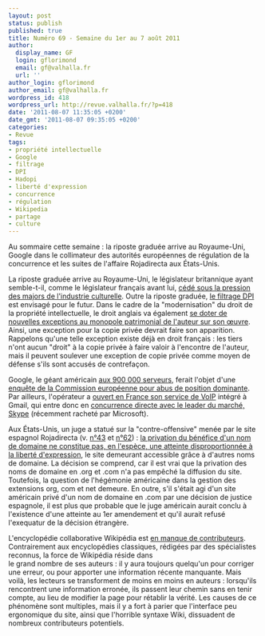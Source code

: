 ```yaml
---
layout: post
status: publish
published: true
title: Numéro 69 - Semaine du 1er au 7 août 2011
author:
  display_name: GF
  login: gflorimond
  email: gf@valhalla.fr
  url: ''
author_login: gflorimond
author_email: gf@valhalla.fr
wordpress_id: 418
wordpress_url: http://revue.valhalla.fr/?p=418
date: '2011-08-07 11:35:05 +0200'
date_gmt: '2011-08-07 09:35:05 +0200'
categories:
- Revue
tags:
- propriété intellectuelle
- Google
- filtrage
- DPI
- Hadopi
- liberté d'expression
- concurrence
- régulation
- Wikipedia
- partage
- culture
---
```

<p>Au sommaire cette semaine : la riposte graduée arrive au Royaume-Uni, Google dans le collimateur des autorités européennes de régulation de la concurrence et les suites de l'affaire Rojadirecta aux États-Unis.</p>
<p>La riposte graduée arrive au Royaume-Uni, le législateur britannique ayant semble-t-il, comme le législateur français avant lui, <a href="http://www.numerama.com/magazine/19469-riposte-graduee-quand-patron-d-universal-et-ministre-s-appellent-par-leur-prenom.html">cédé sous la pression des majors de l'industrie culturelle</a>. Outre la riposte graduée, <a href="http://www.numerama.com/magazine/19490-hadopi-filtrage-par-dpi-et-copie-privee-en-grande-bretagne.html">le filtrage DPI</a> est envisagé pour le futur. Dans le cadre de la "modernisation" du droit de la propriété intellectuelle, le droit anglais va également <a href="http://www.pcinpact.com/actu/news/64946-royaume-uni-hadopi-exceptions-copie-privee-auteurs.htm">se doter de nouvelles exceptions au monopole patrimonial de l'auteur sur son œuvre</a>. Ainsi, une exception pour la copie privée devrait faire son apparition. Rappelons qu'une telle exception existe déjà en droit français : les tiers n'ont aucun "droit" à la copie privée à faire valoir à l'encontre de l'auteur, mais il peuvent soulever une exception de copie privée comme moyen de défense s'ils sont accusés de contrefaçon.</p>
<p>Google, le géant américain <a href="http://www.pcinpact.com/actu/news/64902-google-nombre-consommation-electrique-serveurs-data-centers.htm">aux 900 000 serveurs</a>, ferait l'objet d'une <a href="http://www.pcinpact.com/actu/news/64903-abus-position-dominante-google-recherche.htm">enquête de la Commission européenne pour abus de position dominante</a>. Par ailleurs, l'opérateur a <a href="http://www.numerama.com/magazine/19494-voix-sur-ip-google-propose-les-appels-en-france.html">ouvert en France son service de VoIP</a> intégré à Gmail, qui entre donc en <a href="http://www.pcinpact.com/actu/news/64915-google-appels-gmail-france-skype.htm">concurrence directe avec le leader du marché, Skype</a> (récemment racheté par Microsoft).</p>
<p>Aux États-Unis, un juge a statué sur la "contre-offensive" menée par le site espagnol Rojadirecta (v. <a href="http://revue.valhalla.fr/numeros/43/">n°43</a> et <a href="http://revue.valhalla.fr/numeros/62/">n°62</a>) : <a href="http://www.numerama.com/magazine/19518-la-saisie-des-noms-de-domaine-ne-viole-pas-la-liberte-d-expression.html">la privation du bénéfice d'un nom de domaine ne constitue pas, en l'espèce, une atteinte disproportionnée à la liberté d'expression</a>, le site demeurant accessible grâce à d'autres noms de domaine. La décision se comprend, car il est vrai que la privation des noms de domaine en .org et .com n'a pas empêché la diffusion du site. Toutefois, la question de l'hégémonie américaine dans la gestion des extensions org, com et net demeure. En outre, s'il s'était agi d'un site américain privé d'un nom de domaine en .com par une décision de justice espagnole, il est plus que probable que le juge américain aurait conclu à l'existence d'une atteinte au 1er amendement et qu'il aurait refusé l'exequatur de la décision étrangère.</p>
<p>L'encyclopédie collaborative Wikipédia est <a href="http://www.pcinpact.com/actu/news/64955-jimmy-wales-wikipedia-contributeurs-actifs.htm">en manque de contributeurs</a>. Contrairement aux encyclopédies classiques, rédigées par des spécialistes reconnus, la force de Wikipédia réside dans<br />
le grand nombre de ses auteurs : il y aura toujours quelqu'un pour corriger une erreur, ou pour apporter une information récente manquante. Mais voilà, les lecteurs se transforment de moins en moins en auteurs : lorsqu'ils rencontrent une information erronée, ils passent leur chemin sans en tenir compte, au lieu de modifier la page pour rétablir la vérité. Les causes de ce phénomène sont multiples, mais il y a fort à parier que l'interface peu ergonomique du site, ainsi que l'horrible syntaxe Wiki, dissuadent de nombreux contributeurs potentiels.</p>

